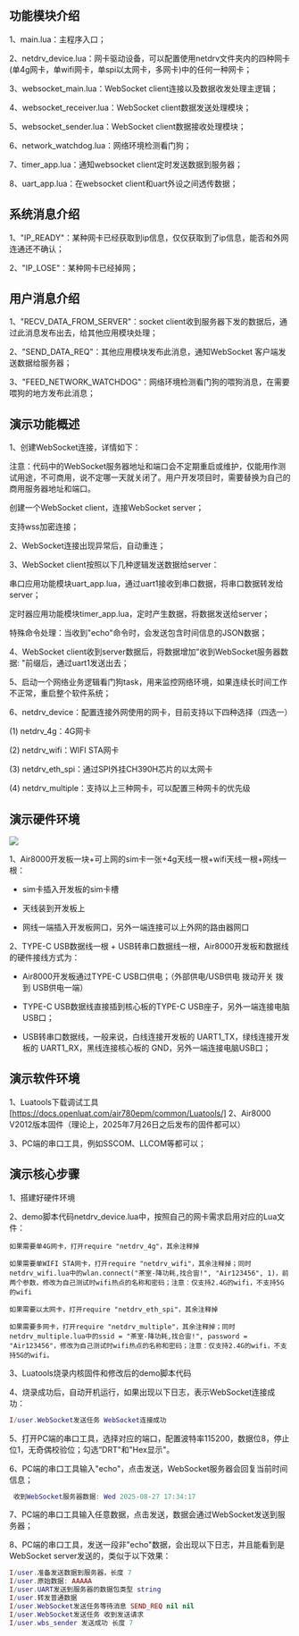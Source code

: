 ## 功能模块介绍

1、main.lua：主程序入口；

2、netdrv_device.lua：网卡驱动设备，可以配置使用netdrv文件夹内的四种网卡(单4g网卡，单wifi网卡，单spi以太网卡，多网卡)中的任何一种网卡；

3、websocket_main.lua：WebSocket client连接以及数据收发处理主逻辑；

4、websocket_receiver.lua：WebSocket client数据发送处理模块；

5、websocket_sender.lua：WebSocket client数据接收处理模块；

6、network_watchdog.lua：网络环境检测看门狗；

7、timer_app.lua：通知websocket client定时发送数据到服务器；

8、uart_app.lua：在websocket client和uart外设之间透传数据；

## 系统消息介绍

1、"IP_READY"：某种网卡已经获取到ip信息，仅仅获取到了ip信息，能否和外网连通还不确认；

2、"IP_LOSE"：某种网卡已经掉网；


## 用户消息介绍

1、"RECV_DATA_FROM_SERVER"：socket client收到服务器下发的数据后，通过此消息发布出去，给其他应用模块处理；

2、"SEND_DATA_REQ"：其他应用模块发布此消息，通知WebSocket 客户端发送数据给服务器；

3、"FEED_NETWORK_WATCHDOG"：网络环境检测看门狗的喂狗消息，在需要喂狗的地方发布此消息；


## 演示功能概述

1、创建WebSocket连接，详情如下：

   注意：代码中的WebSocket服务器地址和端口会不定期重启或维护，仅能用作测试用途，不可商用，说不定哪一天就关闭了。用户开发项目时，需要替换为自己的商用服务器地址和端口。

   创建一个WebSocket client，连接WebSocket server；

   支持wss加密连接；

2、WebSocket连接出现异常后，自动重连；

3、WebSocket client按照以下几种逻辑发送数据给server：

   串口应用功能模块uart_app.lua，通过uart1接收到串口数据，将串口数据转发给server；

   定时器应用功能模块timer_app.lua，定时产生数据，将数据发送给server；

   特殊命令处理：当收到"echo"命令时，会发送包含时间信息的JSON数据；

4、WebSocket client收到server数据后，将数据增加"收到WebSocket服务器数据: "前缀后，通过uart1发送出去；

5、启动一个网络业务逻辑看门狗task，用来监控网络环境，如果连续长时间工作不正常，重启整个软件系统；

6、netdrv_device：配置连接外网使用的网卡，目前支持以下四种选择（四选一）

   (1) netdrv_4g：4G网卡

   (2) netdrv_wifi：WIFI STA网卡

   (3) netdrv_eth_spi：通过SPI外挂CH390H芯片的以太网卡

   (4) netdrv_multiple：支持以上三种网卡，可以配置三种网卡的优先级


## 演示硬件环境

![](https://docs.openluat.com/air8000/luatos/app/image/netdrv_multi.jpg)

1、Air8000开发板一块+可上网的sim卡一张+4g天线一根+wifi天线一根+网线一根：

- sim卡插入开发板的sim卡槽

- 天线装到开发板上

- 网线一端插入开发板网口，另外一端连接可以上外网的路由器网口

2、TYPE-C USB数据线一根 + USB转串口数据线一根，Air8000开发板和数据线的硬件接线方式为：

- Air8000开发板通过TYPE-C USB口供电；（外部供电/USB供电 拨动开关 拨到 USB供电一端）

- TYPE-C USB数据线直接插到核心板的TYPE-C USB座子，另外一端连接电脑USB口；

- USB转串口数据线，一般来说，白线连接开发板的 UART1_TX，绿线连接开发板的 UART1_RX，黑线连接核心板的 GND，另外一端连接电脑USB口；


## 演示软件环境

1、Luatools下载调试工具 [https://docs.openluat.com/air780epm/common/Luatools/]
2、Air8000 V2012版本固件（理论上，2025年7月26日之后发布的固件都可以）

3、PC端的串口工具，例如SSCOM、LLCOM等都可以；


## 演示核心步骤

1、搭建好硬件环境

2、demo脚本代码netdrv_device.lua中，按照自己的网卡需求启用对应的Lua文件：

    如果需要单4G网卡，打开require "netdrv_4g"，其余注释掉

    如果需要单WIFI STA网卡，打开require "netdrv_wifi"，其余注释掉；同时netdrv_wifi.lua中的wlan.connect("茶室-降功耗,找合宙!", "Air123456", 1)，前两个参数，修改为自己测试时wifi热点的名称和密码；注意：仅支持2.4G的wifi，不支持5G的wifi

    如果需要以太网卡，打开require "netdrv_eth_spi"，其余注释掉

    如果需要多网卡，打开require "netdrv_multiple"，其余注释掉；同时netdrv_multiple.lua中的ssid = "茶室-降功耗,找合宙!", password = "Air123456"，修改为自己测试时wifi热点的名称和密码；注意：仅支持2.4G的wifi，不支持5G的wifi。
3、Luatools烧录内核固件和修改后的demo脚本代码

4、烧录成功后，自动开机运行，如果出现以下日志，表示WebSocket连接成功：
``` lua
I/user.WebSocket发送任务 WebSocket连接成功
```

5、打开PC端的串口工具，选择对应的端口，配置波特率115200，数据位8，停止位1，无奇偶校验位；勾选“DRT"和"Hex显示"。

6、PC端的串口工具输入"echo"，点击发送，WebSocket服务器会回复当前时间信息；
``` lua
 收到WebSocket服务器数据: Wed 2025-08-27 17:34:17
```

7、PC端的串口工具输入任意数据，点击发送，数据会通过WebSocket发送到服务器；

8、PC端的串口工具，发送一段非"echo"数据，会出现以下日志，并且能看到是WebSocket server发送的，类似于以下效果：
``` lua
I/user.准备发送数据到服务器，长度 7
I/user.原始数据: AAAAA
I/user.UART发送到服务器的数据包类型 string
I/user.转发普通数据
I/user.WebSocket发送任务等待消息 SEND_REQ nil nil
I/user.WebSocket发送任务 收到发送请求
I/user.wbs_sender 发送成功 长度 7

```

 

